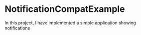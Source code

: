# NotificationCompatExample
In this project, I have implemented a simple application showing notifications

